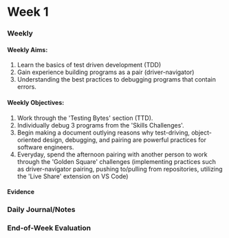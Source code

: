 # Week 1

### Weekly
#### Weekly Aims:
1. Learn the basics of test driven development (TDD)
2. Gain experience building programs as a pair (driver-navigator) 
3. Understanding the best practices to debugging programs that contain errors.

#### Weekly Objectives:
1. Work through the 'Testing Bytes' section (TTD).
2. Individually debug 3 programs from the 'Skills Challenges'.
3. Begin making a document outlying reasons why test-driving, object-oriented design, debugging, and pairing are powerful practices for software engineers.
4. Everyday, spend the afternoon pairing with another person to work through the 'Golden Square' challenges (implementing practices such as driver-navigator pairing, pushing to/pulling from repositories, utilizing the 'Live Share' extension on VS Code)

#### Evidence

### Daily Journal/Notes

### End-of-Week Evaluation
